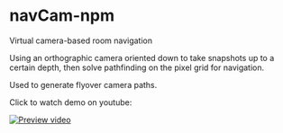 # navCam-npm
Virtual camera-based room navigation

Using an orthographic camera oriented down to take snapshots up to a certain depth, then solve pathfinding on the pixel grid for navigation.

Used to generate flyover camera paths.

Click to watch demo on youtube:

[![Preview video](https://img.youtube.com/vi/xfMj8WbQ_Ok/0.jpg)](https://www.youtube.com/watch?v=xfMj8WbQ_Ok)
